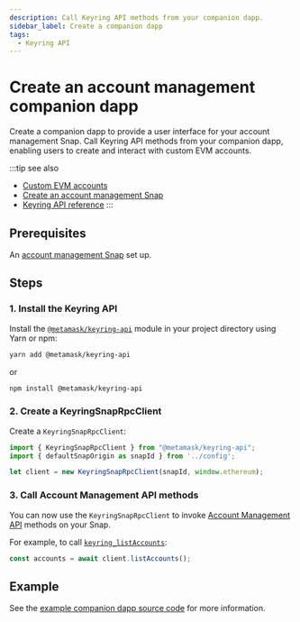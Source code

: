 ```yaml
---
description: Call Keyring API methods from your companion dapp.
sidebar_label: Create a companion dapp
tags:
  - Keyring API
---
```


# Create an account management companion dapp

Create a companion dapp to provide a user interface for your account management Snap.
Call Keyring API methods from your companion dapp, enabling users to create and interact with custom
EVM accounts.

:::tip see also
- [Custom EVM accounts](index.md)
- [Create an account management Snap](create-account-snap.md)
- [Keyring API reference](../../reference/keyring-api/index.md)
:::

## Prerequisites

An [account management Snap](create-account-snap.md) set up.

## Steps

### 1. Install the Keyring API

Install the [`@metamask/keyring-api`](https://github.com/MetaMask/keyring-api) module in your
project directory using Yarn or npm:

```bash
yarn add @metamask/keyring-api
```

or

```bash
npm install @metamask/keyring-api
```

### 2. Create a KeyringSnapRpcClient

Create a `KeyringSnapRpcClient`:

```ts
import { KeyringSnapRpcClient } from "@metamask/keyring-api";
import { defaultSnapOrigin as snapId } from '../config';

let client = new KeyringSnapRpcClient(snapId, window.ethereum);
```

### 3. Call Account Management API methods

You can now use the `KeyringSnapRpcClient` to invoke
[Account Management API](../../reference/keyring-api/account-management/index.md) methods on your Snap.

For example, to call [`keyring_listAccounts`](../../reference/keyring-api/account-management/index.md#keyringlist_accounts):

```typescript
const accounts = await client.listAccounts();
```

## Example

See the [example companion dapp source code](https://github.com/MetaMask/snap-simple-keyring/tree/main/packages/site)
for more information.
